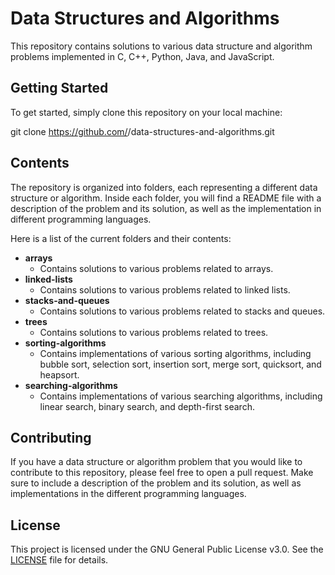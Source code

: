 # Data Structures and Algorithms

This repository contains solutions to various data structure and algorithm problems implemented in C, C++, Python, Java, and JavaScript.

## Getting Started

To get started, simply clone this repository on your local machine:

git clone https://github.com/<Mediocorite>/data-structures-and-algorithms.git

## Contents

The repository is organized into folders, each representing a different data structure or algorithm. Inside each folder, you will find a README file with a description of the problem and its solution, as well as the implementation in different programming languages.

Here is a list of the current folders and their contents:

- **arrays**
  - Contains solutions to various problems related to arrays.
- **linked-lists**
  - Contains solutions to various problems related to linked lists.
- **stacks-and-queues**
  - Contains solutions to various problems related to stacks and queues.
- **trees**
  - Contains solutions to various problems related to trees.
- **sorting-algorithms**
  - Contains implementations of various sorting algorithms, including bubble sort, selection sort, insertion sort, merge sort, quicksort, and heapsort.
- **searching-algorithms**
  - Contains implementations of various searching algorithms, including linear search, binary search, and depth-first search.

## Contributing

If you have a data structure or algorithm problem that you would like to contribute to this repository, please feel free to open a pull request. Make sure to include a description of the problem and its solution, as well as implementations in the different programming languages.

## License

This project is licensed under the GNU General Public License v3.0. See the [LICENSE](LICENSE) file for details.
